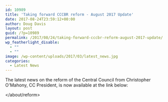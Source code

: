 ```yaml
---
id: 10989
title: 'Taking forward CCCBR reform - August 2017 Update'
date: 2017-08-24T23:59:12+00:00
author: Doug Davis
layout: post
guid: /?p=10989
permalink: /2017/08/24/taking-forward-cccbr-reform-august-2017-update/
wp_featherlight_disable:
  - ""
  - ""
image: /wp-content/uploads/2017/03/latest_news.jpg
categories:
  - Latest News
---
```

The latest news on the reform of the Central Council from Christopher O&apos;Mahony, CC President, is now available at the link below:

</about/reform>

